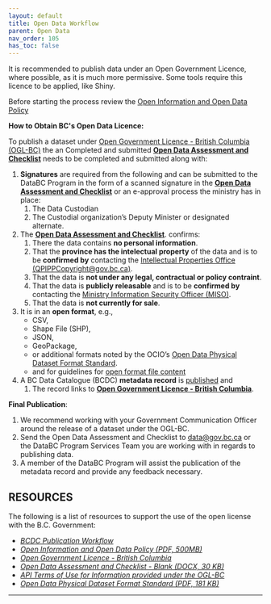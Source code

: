 ```yaml
---
layout: default
title: Open Data Workflow
parent: Open Data
nav_order: 105
has_toc: false
---
```

 
It is recommended to publish data under an Open Government Licence, where possible, as it is much more permissive. Some tools require this licence to be applied, like Shiny.

Before starting the process review the [Open Information and Open Data Policy](https://www2.gov.bc.ca/assets/gov/british-columbians-our-governments/services-policies-for-government/information-management-technology/information-privacy/resources/policies-guidelines/open-information-open-data-policy.pdf)

__How to Obtain BC's Open Data Licence:__

To publish a dataset under [Open Government Licence - British Columbia (OGL-BC)](https://www2.gov.bc.ca/gov/content?id=A519A56BC2BF44E4A008B33FCF527F61) the an Completed and submitted [__Open Data Assessment and Checklist__](https://www2.gov.bc.ca/assets/gov/data/open-data/open_data_assessment_and_checklist.docx) needs to be completed and submitted along with: 

1. __Signatures__ are required from the following and can be submitted to the DataBC Program in the form of a scanned signature in the [__Open Data Assessment and Checklist__](https://www2.gov.bc.ca/assets/gov/data/open-data/open_data_assessment_and_checklist.docx) or an e-approval process the ministry has in place:
	1. The Data Custodian
	1. The Custodial organization’s Deputy Minister or designated alternate.
1. The [__Open Data Assessment and Checklist__](https://www2.gov.bc.ca/assets/gov/data/open-data/open_data_assessment_and_checklist.docx). confirms:
	1. There the data contains __no personal information__.
	1. That the __province has the intelectual property__ of the data and is to be __confirmed by__ contacting the [Intellectual Properties Office (QPIPPCopyright@gov.bc.ca)](mailto:QPIPPCopyright@gov.bc.ca).
	1. That the data is __not under any legal, contractual or policy contraint__.
	1. That the data is __publicly releasable__ and is to be __confirmed by__ contacting the [Ministry Information Security Officer (MISO)](https://intranet.gov.bc.ca/intranet/content?id=DC4623F6F1944065B83F70297ED419D7).
	1. That the data is __not currently for sale__.
1. It is in an __open format__, e.g., 
	- CSV, 
	- Shape File (SHP), 
	- JSON,
	- GeoPackage,
	- or additional formats noted by the OCIO’s [Open Data Physical Dataset Format Standard](https://www2.gov.bc.ca/assets/gov/government/services-for-government-and-broader-public-sector/information-technology-services/standards-files/open_data_physical_dataset_extract.pdf). 
	- and for guidelines for [open format file content](dsg_bcdc_file_based_content.md)
1. A BC Data Catalogue (BCDC) __metadata record__ is [published](dps_bcdc_w.md) and 
	1. The record links to __[Open Government Licence - British Columbia](https://www2.gov.bc.ca/gov/content?id=A519A56BC2BF44E4A008B33FCF527F61)__.
	

__Final Publication__:
1. We recommend working with your Government Communication Officer around the release of a dataset under the OGL-BC.
1. Send the Open Data Assessment and Checklist to [data@gov.bc.ca](mailto:data@gov.bc.ca) or the DataBC Program Services Team you are working with in regards to publishing data.
1. A member of the DataBC Program will assist the publication of the metadata record and provide any feedback necessary.

## RESOURCES

The following is a list of resources to support the use of the open license with the B.C. Government:

+ [_BCDC Publication Workflow_](dps_bcdc_w.html)
+ [_Open Information and Open Data Policy (PDF, 500MB)_](https://www2.gov.bc.ca/assets/gov/british-columbians-our-governments/services-policies-for-government/information-management-technology/information-privacy/resources/policies-guidelines/open-information-open-data-policy.pdf)
+ [_Open Government Licence - British Columbia_](https://www2.gov.bc.ca/gov/content/data/open-data/open-government-licence-bc)
+ [_Open Data Assessment and Checklist - Blank (DOCX, 30 KB)_](https://www2.gov.bc.ca/assets/gov/data/open-data/open_data_assessment_and_checklist.docx)
+ [_API Terms of Use for Information provided under the OGL-BC_](https://www2.gov.bc.ca/gov/content/data/open-data/api-terms-of-use-for-ogl-information)
+ [_Open Data Physical Dataset Format Standard (PDF, 181 KB)_](http://www2.gov.bc.ca/assets/gov/government/services-for-government-and-broader-public-sector/information-technology-services/standards-files/open_data_physical_dataset_extract.pdf)

-------------------------------------------------------
